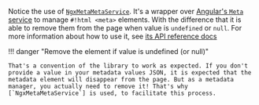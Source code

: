 Notice the use of [`NgxMetaMetaService`](/api/ngx-meta.ngxmetametaservice/). It's a wrapper over [Angular's `Meta` service](https://angular.dev/api/platform-browser/Meta) to manage `#!html <meta>` elements. With the difference that it is able to remove them from the page when value is `undefined` or `null`. For more information about how to use it, see [its API reference docs](/api/ngx-meta.ngxmetametaservice/)

!!! danger "Remove the element if value is undefined (or null)"

    That's a convention of the library to work as expected. If you don't provide a value in your metadata values JSON, it is expected that the metadata element will disappear from the page. But as a metadata manager, you actually need to remove it! That's why [`NgxMetaMetaService`] is used, to facilitate this process.
